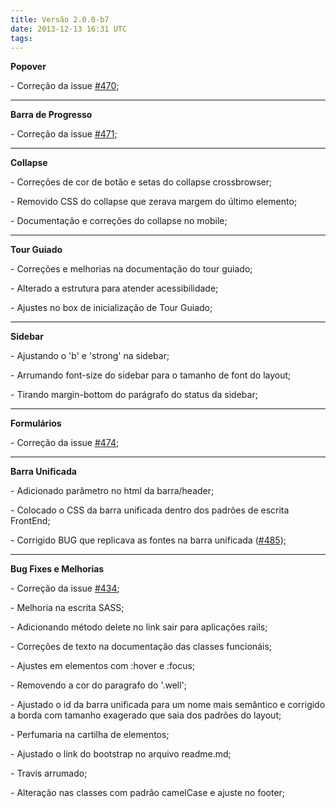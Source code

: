 ```yaml
---
title: Versão 2.0.0-b7
date: 2013-12-13 16:31 UTC
tags:
---
```


**Popover**

\- Correção da issue [#470](https://github.com/locaweb/locawebstyle/issues/470 "#470");

---
**Barra de Progresso**

\- Correção da issue [#471](https://github.com/locaweb/locawebstyle/issues/471 "#471");

---

**Collapse**

\- Correções de cor de botão e setas do collapse crossbrowser;

\- Removido CSS do collapse que zerava margem do último elemento;

\- Documentação e correções do collapse no mobile;

---

**Tour Guiado**

\- Correções e melhorias na documentação do tour guiado;

\- Alterado a estrutura para atender acessibilidade;

\- Ajustes no box de inicialização de Tour Guiado;

---

**Sidebar**

\- Ajustando o 'b' e 'strong' na sidebar;

\- Arrumando font-size do sidebar para o tamanho de font do layout;

\- Tirando margin-bottom do parágrafo do status da sidebar;

---

**Formulários**

\- Correção da issue [#474](https://github.com/locaweb/locawebstyle/issues/474 "#474");

---

**Barra Unificada**

\- Adicionado parâmetro no html da barra/header;

\- Colocado o CSS da barra unificada dentro dos padrões de escrita FrontEnd;

\- Corrigido BUG que replicava as fontes na barra unificada ([#485](https://github.com/locaweb/locawebstyle/pull/485 "485"));

---

**Bug Fixes e Melhorias**

\- Correção da issue [#434](https://github.com/locaweb/locawebstyle/issues/434 "434");

\- Melhoria na escrita SASS;

\- Adicionando método delete no link sair para aplicações rails;

\- Correções de texto na documentação das classes funcionáis;

\- Ajustes em elementos com :hover e :focus;

\- Removendo a cor do paragrafo do '.well';

\- Ajustado o id da barra unificada para um nome mais semântico e corrigido a borda com tamanho exagerado que saia dos padrões do layout;

\- Perfumaria na cartilha de elementos;

\- Ajustado o link do bootstrap no arquivo readme.md;

\- Travis arrumado;

\- Alteração nas classes com padrão camelCase e ajuste no footer;